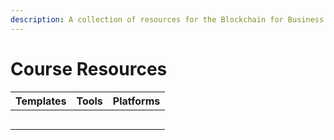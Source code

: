 ```yaml
---
description: A collection of resources for the Blockchain for Business Guide
---
```


# Course Resources

| **Templates** | **Tools** | **Platforms** |
| :--- | :--- | :--- |
|  |  |  |
|  |  |  |
|  |  |  |
|  |  |  |
|  |  |  |

